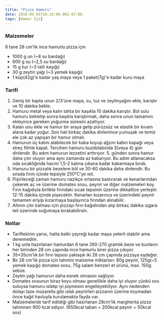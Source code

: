 ```yaml
---
title: "Pizza Hamuru"
date: 2018-05-01T16:33:00.002-07:00
tags: [Hamur İşi]
---
```


### Malzemeler

6 tane 28 cm'lik ince hamurlu pizza için

- 1000 g un (~8 su bardağı)
- 600 g su (~2,5 su bardağı)
- 15 g tuz (~3 tatlı kaşığı)
- 30 g zeytin yağı (~3 yemek kaşığı)
- 1 küp(42g)'e kadar yaş maya veya 1 paket(7g)'e kadar kuru maya

### Tarifi

1. Geniş bir kapta unun 2/3'üne maya, su, tuz ve zeytinyağını ekle, karıştır ve 10 dakika bekle.
2. Hamuru metal veya kalın tahta bir kaşıkla 10 dakika karıştır. Bol sulu hamuru bekletip sonra kaşıkla karıştırmak, daha sonra unun tamamını ekleyince gereken yoğurma süresini azaltıyor.
3. Kalan unu ekle ve hamur bir araya gelip pürüzsüz ve elastik bir kıvam alana kadar yoğur. Son hali birkaç dakika dinlenince yumuşak ve temiz ele çok az yapışan bir hamur olmalı.
4. Hamurun üç katını alabilecek bir kaba koyup ağzını kabın kapağı veya streç filmle kapat. Tercihen hamuru buzdolabında 3(veya 4) gün dinlendir. Bu adım hamurun lezzetini arttırıyor. 5. günden sonra hamur daha çıtır oluyor ama aynı zamanda az kabarıyor. Bu adım atlanacaksa oda sıcaklığında hacmi 1,5-2 katına çıkana kadar kabarmaya bırak.
5. Hamuru bir pizzalık bezelere böl ve 30-60 dakika daha dinlendir. Bu sırada fırını içinde tepsiyle 250°C'ye ısıt.
6. Pişirileceği zaman hamuru nazikçe ortasına bastırarak ve kenarlarından çekerek aç ve üzerine domates sosu, peynir ve diğer malzemeleri koy. Fırın kağıdıyla birlikte fırındaki sıcak tepsinin üzerine dikkatlice yerleştir. 12-15 dakika içinde pişecektir. Kenarları kızarınca ve üzerindeki peynir tamamen eriyip kızarmaya başlayınca fırından alınabilir.
7. Altının çıtır kalması için pizzayı fırın kağıdından alıp birkaç dakika ızgara teli üzerinde soğumaya bırakabilirsin.

### Notlar

- Tariftekinin yarısı, hatta belki çeyreği kadar maya yeterli olabilir ama denemedim.
- 1 kg unla hazırlanan hamurdan 6 tane 260-270 gramlık beze ve bunların her birinden 28 cm çapında ince hamurlu birer pizza çıkıyor.
- 35\*35cm'lık bir fırın tepsisi yaklaşık iki 28 cm çapında pizzaya eşdeğer.
- Bir 28 cm'lik pizza için tahmini malzeme miktarları: 80g peynir, 125g(~5 yemek kaşığı) domates sosu, 75g salam benzeri et ürünü, max. 150g sebze.
- Zeytin yağı hamurun daha esnek olmasını sağlıyor.
- Domates sosunun biraz koyu olması genellikle daha iyi oluyor çünkü sos suluysa hamuru ıslatıp iyi pişmesini engelleyebiliyor. Aynı nedenden dolayı taze mozarella gibi ıslak peynirleri pizzanın üzerine koymadan önce kağıt havluyla kurulamakta fayda var.
- Malzemelerde tarif edildiği gibi hazırlanan 28cm'lik margherita pizza tahminen 900 kcal ediyor. (650kcal taban + 200kcal peynir + 50kcal sos)
